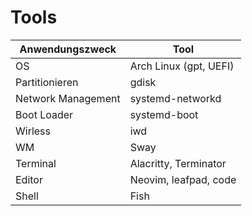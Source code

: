 # Tools
| Anwendungszweck    | Tool                   |
|--------------------|------------------------|
| OS                 | Arch Linux (gpt, UEFI) |
| Partitionieren     | gdisk                  |
| Network Management | systemd-networkd       |
| Boot Loader        | systemd-boot           |
| Wirless            | iwd                    |
| WM                 | Sway                   |
| Terminal           | Alacritty, Terminator  |
| Editor             | Neovim, leafpad, code  |
| Shell              | Fish                   |

